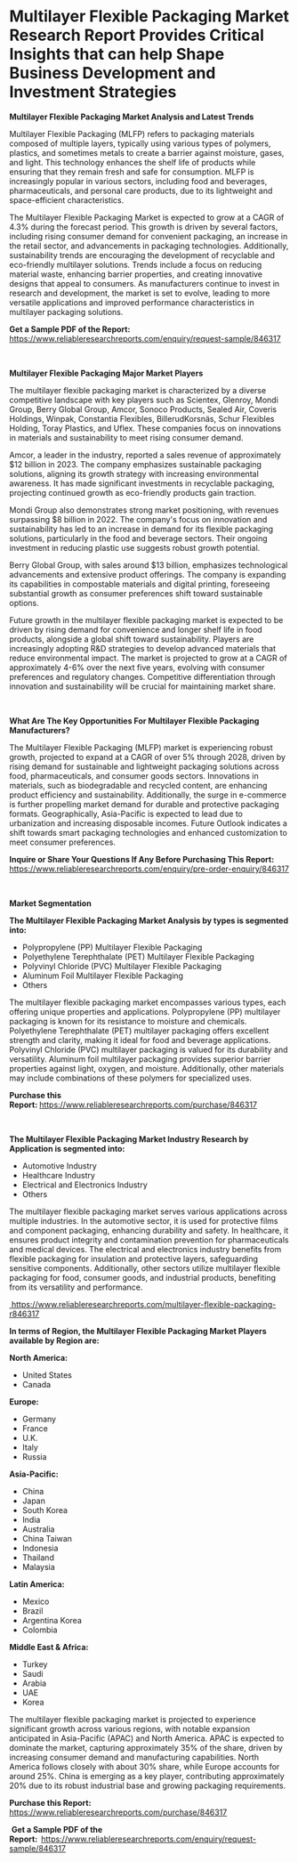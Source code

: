 <p><h1>Multilayer Flexible Packaging Market Research Report Provides Critical Insights that can help Shape Business Development and Investment Strategies</h1></p><p><strong>Multilayer Flexible Packaging Market Analysis and Latest Trends</strong></p>
<p><p>Multilayer Flexible Packaging (MLFP) refers to packaging materials composed of multiple layers, typically using various types of polymers, plastics, and sometimes metals to create a barrier against moisture, gases, and light. This technology enhances the shelf life of products while ensuring that they remain fresh and safe for consumption. MLFP is increasingly popular in various sectors, including food and beverages, pharmaceuticals, and personal care products, due to its lightweight and space-efficient characteristics.</p><p>The Multilayer Flexible Packaging Market is expected to grow at a CAGR of 4.3% during the forecast period. This growth is driven by several factors, including rising consumer demand for convenient packaging, an increase in the retail sector, and advancements in packaging technologies. Additionally, sustainability trends are encouraging the development of recyclable and eco-friendly multilayer solutions. Trends include a focus on reducing material waste, enhancing barrier properties, and creating innovative designs that appeal to consumers. As manufacturers continue to invest in research and development, the market is set to evolve, leading to more versatile applications and improved performance characteristics in multilayer packaging solutions.</p></p>
<p><strong>Get a Sample PDF of the Report:&nbsp;</strong> <a href="https://www.reliableresearchreports.com/enquiry/request-sample/846317?utm_campaign=2295&utm_medium=2&utm_source=Github&utm_content=ia&utm_term=15042025&utm_id=multilayer-flexible-packaging">https://www.reliableresearchreports.com/enquiry/request-sample/846317</a></p>
<p>&nbsp;</p>
<p><strong>Multilayer Flexible Packaging Major Market Players</strong></p>
<p><p>The multilayer flexible packaging market is characterized by a diverse competitive landscape with key players such as Scientex, Glenroy, Mondi Group, Berry Global Group, Amcor, Sonoco Products, Sealed Air, Coveris Holdings, Winpak, Constantia Flexibles, BillerudKorsnäs, Schur Flexibles Holding, Toray Plastics, and Uflex. These companies focus on innovations in materials and sustainability to meet rising consumer demand.</p><p>Amcor, a leader in the industry, reported a sales revenue of approximately $12 billion in 2023. The company emphasizes sustainable packaging solutions, aligning its growth strategy with increasing environmental awareness. It has made significant investments in recyclable packaging, projecting continued growth as eco-friendly products gain traction.</p><p>Mondi Group also demonstrates strong market positioning, with revenues surpassing $8 billion in 2022. The company's focus on innovation and sustainability has led to an increase in demand for its flexible packaging solutions, particularly in the food and beverage sectors. Their ongoing investment in reducing plastic use suggests robust growth potential.</p><p>Berry Global Group, with sales around $13 billion, emphasizes technological advancements and extensive product offerings. The company is expanding its capabilities in compostable materials and digital printing, foreseeing substantial growth as consumer preferences shift toward sustainable options.</p><p>Future growth in the multilayer flexible packaging market is expected to be driven by rising demand for convenience and longer shelf life in food products, alongside a global shift toward sustainability. Players are increasingly adopting R&D strategies to develop advanced materials that reduce environmental impact. The market is projected to grow at a CAGR of approximately 4-6% over the next five years, evolving with consumer preferences and regulatory changes. Competitive differentiation through innovation and sustainability will be crucial for maintaining market share.</p></p>
<p>&nbsp;</p>
<p><strong>What Are The Key Opportunities For Multilayer Flexible Packaging Manufacturers?</strong></p>
<p><p>The Multilayer Flexible Packaging (MLFP) market is experiencing robust growth, projected to expand at a CAGR of over 5% through 2028, driven by rising demand for sustainable and lightweight packaging solutions across food, pharmaceuticals, and consumer goods sectors. Innovations in materials, such as biodegradable and recycled content, are enhancing product efficiency and sustainability. Additionally, the surge in e-commerce is further propelling market demand for durable and protective packaging formats. Geographically, Asia-Pacific is expected to lead due to urbanization and increasing disposable incomes. Future Outlook indicates a shift towards smart packaging technologies and enhanced customization to meet consumer preferences.</p></p>
<p><strong>Inquire or Share Your Questions If Any Before Purchasing This Report:</strong> <a href="https://www.reliableresearchreports.com/enquiry/pre-order-enquiry/846317?utm_campaign=2295&utm_medium=2&utm_source=Github&utm_content=ia&utm_term=15042025&utm_id=multilayer-flexible-packaging">https://www.reliableresearchreports.com/enquiry/pre-order-enquiry/846317</a></p>
<p>&nbsp;</p>
<p><strong>Market Segmentation</strong></p>
<p><strong>The Multilayer Flexible Packaging Market Analysis by types is segmented into:</strong></p>
<p><ul><li>Polypropylene (PP) Multilayer Flexible Packaging</li><li>Polyethylene Terephthalate (PET) Multilayer Flexible Packaging</li><li>Polyvinyl Chloride (PVC) Multilayer Flexible Packaging</li><li>Aluminum Foil Multilayer Flexible Packaging</li><li>Others</li></ul></p>
<p><p>The multilayer flexible packaging market encompasses various types, each offering unique properties and applications. Polypropylene (PP) multilayer packaging is known for its resistance to moisture and chemicals. Polyethylene Terephthalate (PET) multilayer packaging offers excellent strength and clarity, making it ideal for food and beverage applications. Polyvinyl Chloride (PVC) multilayer packaging is valued for its durability and versatility. Aluminum foil multilayer packaging provides superior barrier properties against light, oxygen, and moisture. Additionally, other materials may include combinations of these polymers for specialized uses.</p></p>
<p><strong>Purchase this Report:&nbsp;</strong><a href="https://www.reliableresearchreports.com/purchase/846317?utm_campaign=2295&utm_medium=2&utm_source=Github&utm_content=ia&utm_term=15042025&utm_id=multilayer-flexible-packaging">https://www.reliableresearchreports.com/purchase/846317</a></p>
<p>&nbsp;</p>
<p><strong>The Multilayer Flexible Packaging Market Industry Research by Application is segmented into:</strong></p>
<p><ul><li>Automotive Industry</li><li>Healthcare Industry</li><li>Electrical and Electronics Industry</li><li>Others</li></ul></p>
<p><p>The multilayer flexible packaging market serves various applications across multiple industries. In the automotive sector, it is used for protective films and component packaging, enhancing durability and safety. In healthcare, it ensures product integrity and contamination prevention for pharmaceuticals and medical devices. The electrical and electronics industry benefits from flexible packaging for insulation and protective layers, safeguarding sensitive components. Additionally, other sectors utilize multilayer flexible packaging for food, consumer goods, and industrial products, benefiting from its versatility and performance.</p></p>
<p><a href="https://www.reliableresearchreports.com/multilayer-flexible-packaging-r846317?utm_campaign=2295&utm_medium=2&utm_source=Github&utm_content=ia&utm_term=15042025&utm_id=multilayer-flexible-packaging">&nbsp;https://www.reliableresearchreports.com/multilayer-flexible-packaging-r846317</a></p>
<p><strong>In terms of Region, the Multilayer Flexible Packaging Market Players available by Region are:</strong></p>
<p>
    <p> <strong> North America: </strong>
        <ul>
            <li>United States</li>
            <li>Canada</li>
        </ul>
        </p> 
    <p> <strong> Europe: </strong>
        <ul>
            <li>Germany</li>
            <li>France</li>
            <li>U.K.</li>
            <li>Italy</li>
            <li>Russia</li>
        </ul>
        </p> 
    <p> <strong> Asia-Pacific: </strong>
        <ul>
            <li>China</li>
            <li>Japan</li>
            <li>South Korea</li>
            <li>India</li>
            <li>Australia</li>
            <li>China Taiwan</li>
            <li>Indonesia</li>
            <li>Thailand</li>
            <li>Malaysia</li>
        </ul>
        </p> 
    <p> <strong> Latin America: </strong>
        <ul>
            <li>Mexico</li>
            <li>Brazil</li>
            <li>Argentina Korea</li>
            <li>Colombia</li>
        </ul>
        </p> 
    <p> <strong> Middle East & Africa: </strong>
        <ul>
            <li>Turkey</li>
            <li>Saudi</li>
            <li>Arabia</li>
            <li>UAE</li>
            <li>Korea</li>
        </ul>
    </p>
    </p>
<p><p>The multilayer flexible packaging market is projected to experience significant growth across various regions, with notable expansion anticipated in Asia-Pacific (APAC) and North America. APAC is expected to dominate the market, capturing approximately 35% of the share, driven by increasing consumer demand and manufacturing capabilities. North America follows closely with about 30% share, while Europe accounts for around 25%. China is emerging as a key player, contributing approximately 20% due to its robust industrial base and growing packaging requirements.</p></p>
<p><strong>Purchase this Report: </strong><a href="https://www.reliableresearchreports.com/purchase/846317?utm_campaign=2295&utm_medium=2&utm_source=Github&utm_content=ia&utm_term=15042025&utm_id=multilayer-flexible-packaging">https://www.reliableresearchreports.com/purchase/846317</a></p>
<p>&nbsp;<strong>Get a Sample PDF of the Report:&nbsp;&nbsp;</strong><a href="https://www.reliableresearchreports.com/enquiry/request-sample/846317?utm_campaign=2295&utm_medium=2&utm_source=Github&utm_content=ia&utm_term=15042025&utm_id=multilayer-flexible-packaging">https://www.reliableresearchreports.com/enquiry/request-sample/846317</a></p>
<p><strong></strong></p>
<p><p></p><p></p><p></p></p>